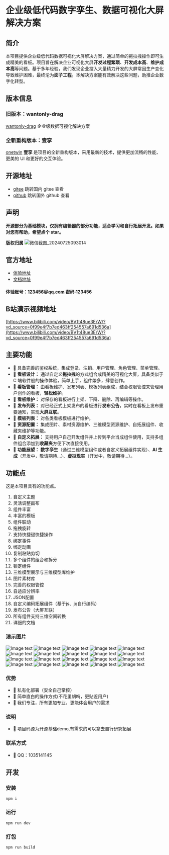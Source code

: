

# 企业级低代码数字孪生、数据可视化大屏解决方案

## 简介

本项目提供企业级低代码数据可视化大屏解决方案，通过简单的拖拉拽操作即可生成精美的看板。项目旨在解决企业可视化大屏**开发过程繁琐**、**开发成本高**、**维护成本高**等问题。基于多年经验，我们发现企业投入大量精力开发的大屏常因生产变化导致维护困难，最终沦为**面子工程**。本解决方案能有效解决这些问题，助推企业数字化转型。

## 版本信息

### 旧版本：wantonly-drag

[wantonly-drag](http://wantonly-drag.com.cn) 企业级数据可视化解决方案

### **全新重构版本：壹孪**

[onetwin](http://onetwin.cn) **壹孪** 是项目的全新重构版本，采用最新的技术，提供更加流畅的性能、更美的 UI 和更好的交互体验。

## 开源地址

*   [gitee](https://gitee.com/wei_feng_qin/wantonly-drag-open) 跳转国内 gitee 查看
*   [github](https://github.com/1035141145/wantonly-drag-open) 跳转国外 github 查看

## 声明

**开源部分为基础模块，仅拥有编辑器的部分功能，适合学习和自行拓展开发。如果对您有帮助，希望点个 star。**

**版权归属**
![微信截图_20240725093014](https://github.com/user-attachments/assets/1056f63f-1fde-4863-8c37-b961e3dd4afb)

## 官方地址

*   [体验地址](http://wantonly-drag.com.cn/)
*   [文档地址](http://wantonly-drag.com.cn/doc/)

#### 体验账号：123456@qq.com 密码:123456

## B站演示视频地址

[https://www.bilibili.com/video/BV1t48ue3ErW/?vd_source=0f99e4f7b7ed463ff254557a691d536a](https://www.bilibili.com/video/BV1t48ue3ErW/?vd_source=0f99e4f7b7ed463ff254557a691d536a)

## 主要功能

*   🍑 具备完善的鉴权系统，集成登录、注销、用户管理、角色管理、菜单管理。
*   🍐 **看板设计：** 通过自定义**拖拉拽**的方式组合成精美的可视化大屏，具备类似于 C 端软件般的操作体验，简单上手，组件繁多，肆意创作。
*   🍎 **看板管理：** 由看板维护、发布列表、模板列表组成，结合权限管控来管理用户创作的看板，**轻松维护**。
*   🍉 **看板维护：** 对保存的看板进行上架、下降、删除、再编辑等操作。
*   🍉 **发布列表：** 对已经正式上架发布的看板进行**发布公告**，实时在看板上发布重要通知，实现**大屏互联**。
*   🍇 **模板列表：** 对各类看板模板进行维护。
*   🍇 **资源配置：** 集成图片、素材资源维护、三维模型资源维护、自拓展组件、收藏夹维护等功能。
*   🍇 **自定义拓展：** 支持用户自己开发组件并上传到平台当成组件使用，支持多组件组合添加到**收藏夹**方便下次直接使用。
*   🍇 **功能展望：** **数字孪生**（通过三维模型组件或者自定义拓展组件实现）、**AI 生成**（开发中，敬请期待...）、**虚拟现实**（开发中，敬请期待...）。


## 功能点
这是本项目具有的功能点。
1. 自定义主题
1. 灵活调整画布
1. 组件丰富
1. 丰富的模板
1. 组件联动
1. 拖拽旋转
1. 支持快捷键快捷操作
1. 绑定事件
1. 绑定动画
1. 复制粘贴剪切
1. 多个组件的组合和拆分
1. 锁定组件
1. 三维模型展示与三维模型库维护
1. 图片素材库
1. 完善的权限管控
1. 自适应分辨率
1. JSON配置
1. 自定义编码拓展组件（基于js、jq自行编码）
1. 发布公告（大屏互联）
1. 所有组件支持三维空间转换
1. 详细的文档

### 演示图片
![Image text](https://gitee.com/wei_feng_qin/wantonly-drag-open/raw/master/src/assets/1.png)
![Image text](https://gitee.com/wei_feng_qin/wantonly-drag-open/raw/master/src/assets/2.png)
![Image text](https://gitee.com/wei_feng_qin/wantonly-drag-open/raw/master/src/assets/3.png)
![Image text](https://gitee.com/wei_feng_qin/wantonly-drag-open/raw/master/src/assets/4.png)
![Image text](https://gitee.com/wei_feng_qin/wantonly-drag-open/raw/master/src/assets/5.png)
![Image text](https://gitee.com/wei_feng_qin/wantonly-drag-open/raw/master/src/assets/6.png)
![Image text](https://gitee.com/wei_feng_qin/wantonly-drag-open/raw/master/src/assets/7.png)
![Image text](https://gitee.com/wei_feng_qin/wantonly-drag-open/raw/master/src/assets/8.png)
![Image text](https://gitee.com/wei_feng_qin/wantonly-drag-open/raw/master/src/assets/%E5%BE%AE%E4%BF%A1%E6%88%AA%E5%9B%BE_20230414204243.png)
![Image text](https://gitee.com/wei_feng_qin/wantonly-drag-open/raw/master/src/assets/%E5%BE%AE%E4%BF%A1%E6%88%AA%E5%9B%BE_20230414204325.png)
![Image text](https://gitee.com/wei_feng_qin/wantonly-drag-open/raw/master/src/assets/%E5%BE%AE%E4%BF%A1%E6%88%AA%E5%9B%BE_20230414204350.png)
![Image text](https://gitee.com/wei_feng_qin/wantonly-drag-open/raw/master/src/assets/%E5%BE%AE%E4%BF%A1%E6%88%AA%E5%9B%BE_20230414204409.png)
![Image text](https://gitee.com/wei_feng_qin/wantonly-drag-open/raw/master/src/assets/%E5%BE%AE%E4%BF%A1%E6%88%AA%E5%9B%BE_20230414204422.png)
![Image text](https://gitee.com/wei_feng_qin/wantonly-drag-open/raw/master/src/assets/%E5%BE%AE%E4%BF%A1%E6%88%AA%E5%9B%BE_20230414204543.png)
![Image text](https://gitee.com/wei_feng_qin/wantonly-drag-open/raw/master/src/assets/q1.png)
![Image text](https://gitee.com/wei_feng_qin/wantonly-drag-open/raw/master/src/assets/q2.png)
![Image text](https://gitee.com/wei_feng_qin/wantonly-drag-open/raw/master/src/assets/q3.png)
![Image text](https://gitee.com/wei_feng_qin/wantonly-drag-open/raw/master/src/assets/q4.png)
![Image text](https://gitee.com/wei_feng_qin/wantonly-drag-open/raw/master/src/assets/q5.png)
![Image text](https://gitee.com/wei_feng_qin/wantonly-drag-open/raw/master/src/assets/q6.png)



### 优势

- 🍑 私有化部署（安全自己掌控） 
- 🍐 简单直白的操作方式(不花里胡哨，更贴近用户)
- 🍇 我们专注，所有更加专业，更能体会用户的需求




### 说明

- 🍑 项目码源为开源基础demo,有需求的可以拿去自行研究拓展


### 联系方式

- 🍑 QQ：1035141145

## 开发
### 安装
```
npm i
```
### 运行
```
npm run dev
```
### 打包
```
npm run build
```

